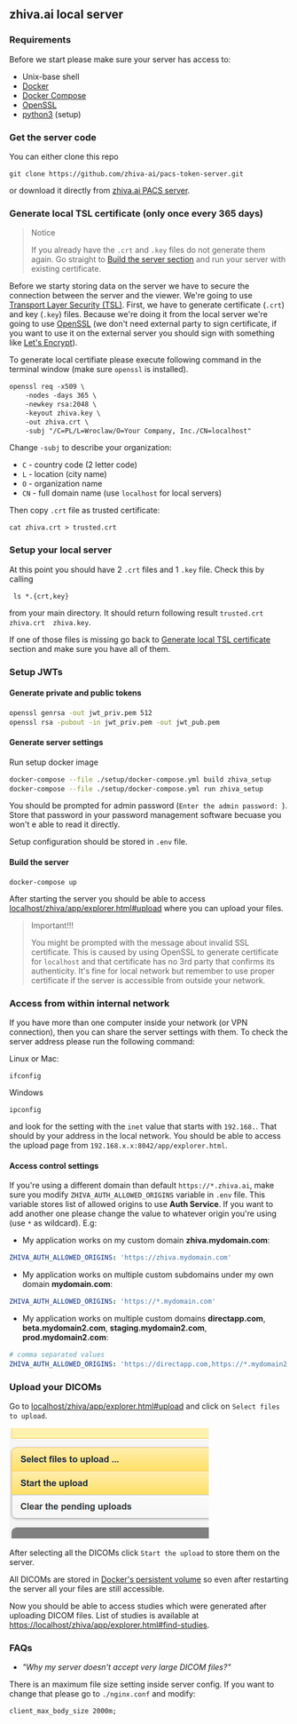## zhiva.ai local server


### Requirements

Before we start please make sure your server has access to:

- Unix-base shell
- [Docker](https://docs.docker.com/get-docker/)
- [Docker Compose](https://docs.docker.com/compose/install/)
- [OpenSSL](https://www.openssl.org/)
- [python3](https://www.python.org/downloads/) (setup)

### Get the server code

You can either clone this repo
```shell
git clone https://github.com/zhiva-ai/pacs-token-server.git
```
or download it directly from 
[zhiva.ai PACS server](https://github.com/zhiva-ai/pacs-token-server/archive/refs/heads/main.zip).

### Generate local TSL certificate (only once every 365 days)

> Notice
> 
> If you already have the `.crt` and `.key` files do not generate them again. Go straight to [Build the server section](#build-the-server) and run your server with existing certificate.

Before we starty storing data on the server we have to secure the connection between the server and the viewer. We're going to use [Transport Layer Security (TSL)](https://en.wikipedia.org/wiki/Transport_Layer_Security). First, we have to generate certificate (`.crt`) and key (`.key`) files. Because we're doing it from the local server we're going to use [OpenSSL](https://www.openssl.org/) (we don't need external party to sign certificate, if you want to use it on the external server you should sign with something like [Let's Encrypt](https://letsencrypt.org/)).

To generate local certifiate please execute following command in the terminal window (make sure `openssl` is installed).

```shell
openssl req -x509 \
    -nodes -days 365 \
    -newkey rsa:2048 \
    -keyout zhiva.key \
    -out zhiva.crt \
    -subj "/C=PL/L=Wroclaw/O=Your Company, Inc./CN=localhost"
```

Change `-subj` to describe your organization:
- `C` - country code (2 letter code)
- `L` - location (city name)
- `O` - organization name
- `CN` - full domain name (use `localhost` for local servers)

Then copy `.crt` file as trusted certificate:

```shell
cat zhiva.crt > trusted.crt
```

### Setup your local server

At this point you should have 2 `.crt` files and 1 `.key` file. Check this by calling

```shell
 ls *.{crt,key}
```

from your main directory. It should return following result `trusted.crt  zhiva.crt  zhiva.key`.

If one of those files is missing go back to [Generate local TSL certificate](#generate-local-tsl-certificate-only-once-every-365-days) section and make sure you have all of them.

### Setup JWTs

#### Generate private and public tokens

```bash
openssl genrsa -out jwt_priv.pem 512
openssl rsa -pubout -in jwt_priv.pem -out jwt_pub.pem
```

#### Generate server settings

Run setup docker image
```bash
docker-compose --file ./setup/docker-compose.yml build zhiva_setup
docker-compose --file ./setup/docker-compose.yml run zhiva_setup
```

You should be prompted for admin password (`Enter the admin password: `). Store that password in your password management software becuase you won't e able to read it directly.

Setup configuration should be stored in `.env` file.

#### Build the server

```shell
docker-compose up
```

After starting the server you should be able to access [localhost/zhiva/app/explorer.html#upload](https://localhost/zhiva/app/explorer.html#upload) where you can upload your files.

> Important!!!
>
> You might be prompted with the message about invalid SSL certificate. This is caused by using OpenSSL to generate certificate for `localhost` and that certificate has no 3rd party that confirms its authenticity. It's fine for local network but remember to use proper certificate if the server is accessible from outside your network.

### Access from within internal network

If you have more than one computer inside your network (or VPN connection), then you can share the server settings with them. To check the server address please run the following command:

Linux or Mac:
```shell
ifconfig
```

Windows
```shell
ipconfig
```

and look for the setting with the `inet` value that starts with `192.168.`. That should by your address in the local network. You should be able to access the upload page from `192.168.x.x:8042/app/explorer.html`. 

#### Access control settings

If you're using a different domain than default `https://*.zhiva.ai`, make sure you modify `ZHIVA_AUTH_ALLOWED_ORIGINS` variable in `.env` file. This variable stores list of allowed origins to use __Auth Service__. If you want to add another one please change the value to whatever origin you're using (use `*` as wildcard). E.g:

- My application works on my custom domain __zhiva.mydomain.com__:
```yaml
ZHIVA_AUTH_ALLOWED_ORIGINS: 'https://zhiva.mydomain.com'
```
- My application works on multiple custom subdomains under my own domain __mydomain.com__:
```yaml
ZHIVA_AUTH_ALLOWED_ORIGINS: 'https://*.mydomain.com'
```
- My application works on multiple custom domains __directapp.com__, __beta.mydomain2.com__, __staging.mydomain2.com__, __prod.mydomain2.com__:
```yaml
# comma separated values
ZHIVA_AUTH_ALLOWED_ORIGINS: 'https://directapp.com,https://*.mydomain2.com'
```

### Upload your DICOMs

Go to [localhost/zhiva/app/explorer.html#upload](https://localhost/zhiva/app/explorer.html#upload) and click on `Select files to upload`.

![Upload dicoms screenshot](./upload-dicoms.png)

After selecting all the DICOMs click `Start the upload` to store them on the server.

All DICOMs are stored in [Docker's persistent volume](https://docs.docker.com/storage/volumes/) so even after restarting the server all your files are still accessible.

Now you should be able to access studies which were generated after uploading DICOM files. List of studies is available at [https://localhost/zhiva/app/explorer.html#find-studies](https://localhost/zhiva/app/explorer.html#find-studies).

### FAQs

- _"Why my server doesn't accept very large DICOM files?"_

There is an maximum file size setting inside server config. If you want to change that please go to `./nginx.conf` and modify:
```nginx configuration
client_max_body_size 2000m;
```
